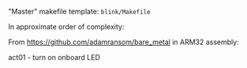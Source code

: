 

"Master" makefile template: `blink/Makefile`


In approximate order of complexity:

From https://github.com/adamransom/bare_metal in ARM32 assembly:

act01 - turn on onboard LED
